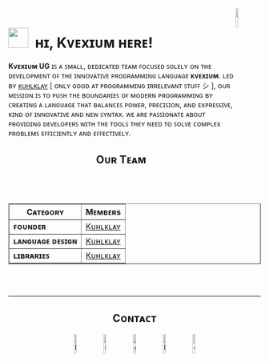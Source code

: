 <!--Banner-->
<!--![Kiran1689 Banner Image](./banner.png) -->

<div>
  <img align="right" width="10%" padding-top="10px" src="./kvevcium.png" z-index="2">
</div>

<!--Header Name-->
<h1 style="border-bottom: 0px !important"><img src="https://emojis.slackmojis.com/emojis/images/1705794630/87797/wave.png?1705794630" width="40" z-index="1"/>&nbsp; ʜɪ, Kᴠᴇxɪᴜᴍ ʜᴇʀᴇ!</h1>

<p><strong>Kᴠᴇxɪᴜᴍ UG</strong> ɪꜱ ᴀ ꜱᴍᴀʟʟ, ᴅᴇᴅɪᴄᴀᴛᴇᴅ ᴛᴇᴀᴍ ꜰᴏᴄᴜꜱᴇᴅ ꜱᴏʟᴇʟʏ ᴏɴ ᴛʜᴇ ᴅᴇᴠᴇʟᴏᴘᴍᴇɴᴛ ᴏꜰ ᴛʜᴇ ɪɴɴᴏᴠᴀᴛɪᴠᴇ ᴘʀᴏɢʀᴀᴍᴍɪɴɢ ʟᴀɴɢᴜᴀɢᴇ <strong>ᴋᴠᴇxɪᴜᴍ</strong>. ʟᴇᴅ ʙʏ <a href="https://github.com/kuhlklay">ᴋᴜʜʟᴋʟᴀʏ</a> [ ᴏɴʟʏ ɢᴏᴏᴅ ᴀᴛ ᴘʀᴏɢʀᴀᴍᴍɪɴɢ ɪʀʀᴇʟᴇᴠᴀɴᴛ ꜱᴛᴜꜰꜰ シ ], ᴏᴜʀ ᴍɪꜱꜱɪᴏɴ ɪꜱ ᴛᴏ ᴘᴜꜱʜ ᴛʜᴇ ʙᴏᴜɴᴅᴀʀɪᴇꜱ ᴏꜰ ᴍᴏᴅᴇʀɴ ᴘʀᴏɢʀᴀᴍᴍɪɴɢ ʙʏ ᴄʀᴇᴀᴛɪɴɢ ᴀ ʟᴀɴɢᴜᴀɢᴇ ᴛʜᴀᴛ ʙᴀʟᴀɴᴄᴇꜱ ᴘᴏᴡᴇʀ, ᴘʀᴇᴄɪꜱɪᴏɴ, ᴀɴᴅ ᴇxᴘʀᴇꜱꜱɪᴠᴇ, ᴋɪɴᴅ ᴏꜰ ɪɴɴᴏᴠᴀᴛɪᴠᴇ ᴀɴᴅ ɴᴇᴡ ꜱʏɴᴛᴀx. ᴡᴇ ᴀʀᴇ ᴘᴀꜱꜱɪᴏɴᴀᴛᴇ ᴀʙᴏᴜᴛ ᴘʀᴏᴠɪᴅɪɴɢ ᴅᴇᴠᴇʟᴏᴘᴇʀꜱ ᴡɪᴛʜ ᴛʜᴇ ᴛᴏᴏʟꜱ ᴛʜᴇʏ ɴᴇᴇᴅ ᴛᴏ ꜱᴏʟᴠᴇ ᴄᴏᴍᴘʟᴇx ᴘʀᴏʙʟᴇᴍꜱ ᴇꜰꜰɪᴄɪᴇɴᴛʟʏ ᴀɴᴅ ᴇꜰꜰᴇᴄᴛɪᴠᴇʟʏ.</p>

<h2 align="center">Oᴜʀ Tᴇᴀᴍ</h2>

<table border="1">
    <tr>
        <th>Cᴀᴛᴇɢᴏʀʏ</th>
        <th>Mᴇᴍʙᴇʀs</th>
    </tr>
    <tr>
        <td><strong>ꜰᴏᴜɴᴅᴇʀ</strong></td>
        <td>
          <a href="https://github.com/kuhlklay">Kᴜʜʟᴋʟᴀʏ</a>
        </td>
    </tr>
    <tr>
        <td><strong>ʟᴀɴɢᴜᴀɢᴇ ᴅᴇꜱɪɢɴ</strong></td>
        <td>
          <a href="https://github.com/kuhlklay">Kᴜʜʟᴋʟᴀʏ</a>
        </td>
    </tr>
    <tr>
        <td><strong>ʟɪʙʀᴀʀɪᴇꜱ</strong></td>
        <td>
          <a href="https://github.com/kuhlklay">Kᴜʜʟᴋʟᴀʏ</a>
        </td>
    </tr>
</table>

<br /><br />

---

<!--Contact Section--> 

<h2 align="center">Cᴏɴᴛᴀᴄᴛ</h2>
<div align="center">
  
<a href="mailto:kvevcium+support@gmail.com" target="_blank" style="text-decoration: none !important;padding-right: 5px;">
<img src="./gmail.png" width=10% height=10% alt="kvevcium+support@gmail.com" style="margin-bottom: 5px;" />
</a>

<a href="https://www.instagram.com/kvevcium" target="_blank" style="text-decoration: none !important;padding-right: 5px;">
<img src="./instagram.png" width=10% height=10% alt="instagram" style="margin-bottom: 5px;" />
</a>

<a href="https://www.github.com/Kvevcium" target="_blank" style="text-decoration: none !important;padding-right: 5px;">
<img src="./github.png" width=10% height=10% alt="github" style="margin-bottom: 5px;" />
</a>

<a href="https://www.linktr.ee/in/kvevcium" target="_blank" style="text-decoration: none !important;padding-right: 5px;">
<img src="./linktree.png" width=10% height=10% alt="linktree" style="margin-bottom: 5px;" />
</a>

<a href="discord.gg/kvevcium" target="_blank" style="text-decoration: none !important;">
<img src="./discord.png" width=10% height=10% alt="discord" style="margin-bottom: 5px;" />
</a>
</div>
